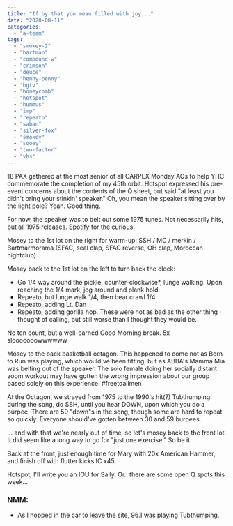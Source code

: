 ```yaml
---
title: "If by that you mean filled with joy..."
date: "2020-08-11"
categories: 
  - "a-team"
tags: 
  - "smokey-2"
  - "bartman"
  - "compound-w"
  - "crimson"
  - "deuce"
  - "henny-penny"
  - "hgtv"
  - "honeycomb"
  - "hotspot"
  - "hummus"
  - "imp"
  - "repeato"
  - "saban"
  - "silver-fox"
  - "smokey"
  - "sooey"
  - "two-factor"
  - "vhs"
---
```


18 PAX gathered at the most senior of all CARPEX Monday AOs to help YHC commemorate the completion of my 45th orbit. Hotspot expressed his pre-event concerns about the contents of the Q sheet, but said "at least you didn't bring your stinkin' speaker." Oh, you mean the speaker sitting over by the light pole? Yeah. Good thing.

For now, the speaker was to belt out some 1975 tunes. Not necessarily hits, but all 1975 releases. [Spotify for the curious](https://open.spotify.com/playlist/33WcxWFe15MCqoQwnQpSGd?si=Xb2qf8HET2qzFvH6-K0fHQ).

Mosey to the 1st lot on the right for warm-up: SSH / MC / merkin / Bartmarmorama (SFAC, seal clap, SFAC reverse, OH clap, Moroccan nightclub)

Mosey back to the 1st lot on the left to turn back the clock:

- Go 1/4 way around the pickle, counter-clockwise\*, lunge walking. Upon reaching the 1/4 mark, jog around and plank hold.
- Repeato, but lunge walk 1/4, then bear crawl 1/4.
- Repeato, adding Lt. Dan
- Repeato, adding gorilla hop. These were not as bad as the other thing I thought of calling, but still worse than I thought they would be.

No ten count, but a well-earned Good Morning break. 5x slooooooowwwwww

Mosey to the back basketball octagon. This happened to come not as Born to Run was playing, which would've been fitting, but as ABBA's Mamma Mia was belting out of the speaker. The solo female doing her socially distant zoom workout may have gotten the wrong impression about our group based solely on this experience. #freetoallmen

At the Octagon, we strayed from 1975 to the 1990's hit(?) Tubthumping: during the song, do SSH, until you hear DOWN, upon which you do a burpee. There are 59 "down"s in the song, though some are hard to repeat so quickly. Everyone should've gotten between 30 and 59 burpees.

... and with that we're nearly out of time, so let's mosey back to the front lot. It did seem like a long way to go for "just one exercise." So be it.

Back at the front, just enough time for Mary with 20x American Hammer, and finish off with flutter kicks IC x45.

Hotspot, I'll write you an IOU for Sally. Or.. there are some open Q spots this week...

### NMM:

- As I hopped in the car to leave the site, 96.1 was playing Tubthumping.
